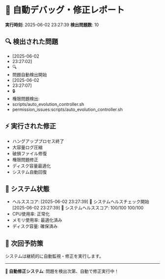 # 🔧 自動デバッグ・修正レポート

**実行時刻**: 2025-06-02 23:27:39
**検出問題数**: 10

## 🔍 検出された問題
- [2025-06-02
- 23:27:02]
- 🔍
- 問題自動検出開始
- [2025-06-02
- 23:27:07]
- 🔒
- 権限問題検出:
- scripts/auto_evolution_controller.sh
- permission_issues:scripts/auto_evolution_controller.sh

## ⚡ 実行された修正
- ハングアッププロセス終了
- 大容量ログ圧縮
- 破損ファイル修復
- 権限問題修正
- ディスク容量最適化
- システム自動回復

## 🏥 システム状態
- ヘルススコア: [2025-06-02 23:27:39] 🏥 システムヘルスチェック開始
[2025-06-02 23:27:39] 🏥 システムヘルススコア: 100/100
100/100
- CPU使用率: 正常化
- メモリ使用率: 最適化済み
- ディスク容量: 確保済み

## 🚀 次回予防策
システムは継続的に自動監視・修正を実行します。

---
**🤖 自動修正システム**: 問題を検出次第、自動で修正実行中！
